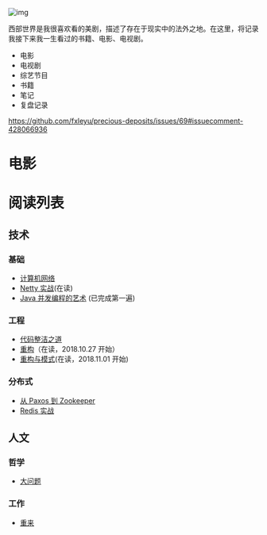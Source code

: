 ![img](https://upload.wikimedia.org/wikipedia/en/e/eb/Westworld_%28TV_series%29_title_card.jpg)

西部世界是我很喜欢看的美剧，描述了存在于现实中的法外之地。在这里，将记录我接下来我一生看过的书籍、电影、电视剧。

- 电影
- 电视剧
- 综艺节目
- 书籍
- 笔记
- 复盘记录

https://github.com/fxleyu/precious-deposits/issues/69#issuecomment-428066936

# 电影


# 阅读列表
## 技术
### 基础
- [计算机网络](https://github.com/fxleyu/west-world/issues/91)
- [Netty 实战](https://github.com/fxleyu/west-world/issues/88)(在读)
- [Java 并发编程的艺术](https://github.com/fxleyu/west-world/issues/86) (已完成第一遍)

### 工程
- [代码整洁之道](https://github.com/fxleyu/west-world/issues/87)
- [重构](https://github.com/fxleyu/west-world/issues/90)（在读，2018.10.27 开始）
- [重构与模式](https://github.com/fxleyu/west-world/issues/93)(在读，2018.11.01 开始)

### 分布式
- [从 Paxos 到 Zookeeper](https://github.com/fxleyu/west-world/issues/92)
- [Redis 实战](https://github.com/fxleyu/west-world/issues/13)

## 人文
### 哲学
- [大问题](https://github.com/fxleyu/west-world/issues/94)

### 工作
- [重来](https://github.com/fxleyu/west-world/issues/71)
